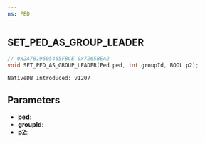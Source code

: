 ```yaml
---
ns: PED
---
```

## SET_PED_AS_GROUP_LEADER

```c
// 0x2A7819605465FBCE 0x7265BEA2
void SET_PED_AS_GROUP_LEADER(Ped ped, int groupId, BOOL p2);
```

```
NativeDB Introduced: v1207
```

## Parameters
* **ped**:
* **groupId**:
* **p2**:
